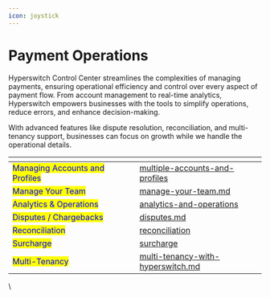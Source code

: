 ```yaml
---
icon: joystick
---
```


# Payment Operations

Hyperswitch Control Center streamlines the complexities of managing payments, ensuring operational efficiency and control over every aspect of payment flow. From account management to real-time analytics, Hyperswitch empowers businesses with the tools to simplify operations, reduce errors, and enhance decision-making.

With advanced features like dispute resolution, reconciliation, and multi-tenancy support, businesses can focus on growth while we handle the operational details.

<table data-card-size="large" data-view="cards"><thead><tr><th></th><th data-hidden></th><th data-hidden></th><th data-hidden data-card-target data-type="content-ref"></th></tr></thead><tbody><tr><td><mark style="color:blue;">Managing Accounts and Profiles</mark></td><td></td><td></td><td><a href="multiple-accounts-and-profiles/">multiple-accounts-and-profiles</a></td></tr><tr><td><mark style="color:blue;">Manage Your Team</mark></td><td></td><td></td><td><a href="manage-your-team.md">manage-your-team.md</a></td></tr><tr><td><mark style="color:blue;">Analytics &#x26; Operations</mark></td><td></td><td></td><td><a href="analytics-and-operations/">analytics-and-operations</a></td></tr><tr><td><mark style="color:blue;">Disputes / Chargebacks</mark></td><td></td><td></td><td><a href="disputes.md">disputes.md</a></td></tr><tr><td><mark style="color:blue;">Reconciliation</mark></td><td></td><td></td><td><a href="../../about-hyperswitch/payments-modules/reconciliation/">reconciliation</a></td></tr><tr><td><mark style="color:blue;">Surcharge</mark></td><td></td><td></td><td><a href="surcharge/">surcharge</a></td></tr><tr><td><mark style="color:blue;">Multi-Tenancy</mark></td><td></td><td></td><td><a href="multi-tenancy-with-hyperswitch.md">multi-tenancy-with-hyperswitch.md</a></td></tr></tbody></table>

\
